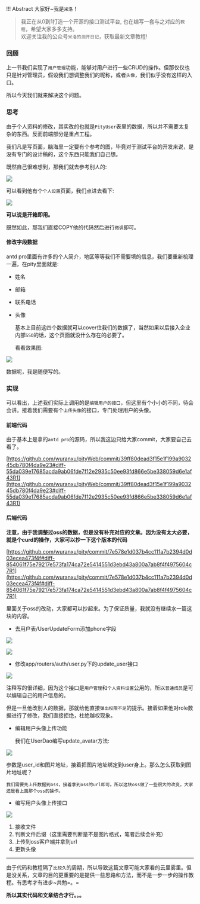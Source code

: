 !!! Abstract 大家好~我是`米洛`！<br/>
> 我正在从0到1打造一个开源的接口测试平台, 也在编写一套与之对应的`教程`，希望大家多多支持。<br/>
> 欢迎关注我的公众号`米洛的测开日记`，获取最新文章教程! 

### 回顾

  上一节我们实现了`用户管理`功能，能够对用户进行一些CRUD的操作。但那仅仅也只是针对管理员，假设我们想调整我们的昵称，或者`头像`，我们似乎没有这样的入口。
  
  所以今天我们就来解决这个问题。
  
### 思考

  由于个人资料的修改，其实改的也就是`PityUser`表里的数据，所以并不需要太复杂的东西。反而前端部分是重点工程。
  
  我们凡是写页面，脑海里一定要有个参考的图，毕竟对于测试平台的开发来说，是没有专门的设计稿的，这个东西只能我们自己想。
  
  既然自己很难想到，那我们就去参考别人的:
  
![](https://static.pity.fun/picture/2022-1-15/1642218846910-image.png)

  可以看到他有个`个人设置`页面，我们点进去看下:
  
![](https://static.pity.fun/picture/2022-1-15/1642218891339-image.png)

  **可以说是开箱即用。**
  
  既然如此，那我们直接COPY他的代码然后进行`微调`即可。
  
#### 修改字段数据

  antd pro里面有许多的个人简介，地区等等我们不需要填的信息，我们要重新梳理一遍，在pity里面就是:
  
- 姓名
- 邮箱
- 联系电话
- 头像

  基本上目前这四个数据就可以cover住我们的数据了，当然如果以后接入企业内部`SSO`的话，这个页面就没什么存在的必要了。
  
  看看效果图:
  
![](https://static.pity.fun/picture/2022-1-15/1642219131552-image.png)

  数据呢，我是随便写的。
  
### 实现

  可以看出，上述我们实际上调用的是`编辑用户的接口`，但这里有个小小的不同，待会会讲。接着我们需要有个`上传头像`的接口，专门处理用户的头像。
  
#### 前端代码

  由于基本上是拿的`antd pro`的源码，所以我这边只给大家commit，大家要自己去看了。
  
  [https://github.com/wuranxu/pityWeb/commit/39ff80dead3f15e1f199a903245db780f4da9e23#diff-55da039e17685acda9ab06fde7f12e2935c50ee93fd866e5be338059d6e1af43R1](https://github.com/wuranxu/pityWeb/commit/39ff80dead3f15e1f199a903245db780f4da9e23#diff-55da039e17685acda9ab06fde7f12e2935c50ee93fd866e5be338059d6e1af43R1)
  
#### 后端代码

  **注意，由于我调整过oss的数据，但是没有补充对应的文章。因为没有太大必要，就是个curd的操作，大家可以抄一下这个版本的代码**
  
  [https://github.com/wuranxu/pity/commit/7e578e1d037b4cc111a7b2394d0d03ecea473f4f#diff-854061f75e79217e573fa174ca72e5414551d3ebd43a800a7ab8f4f4975604c7R1](https://github.com/wuranxu/pity/commit/7e578e1d037b4cc111a7b2394d0d03ecea473f4f#diff-854061f75e79217e573fa174ca72e5414551d3ebd43a800a7ab8f4f4975604c7R1)
  
  里面关于oss的改动，大家都可以抄起来。为了保证质量，我就没有继续水一篇这块的内容。
  
- 去用户表/UserUpdateForm添加phone字段

![](https://static.pity.fun/picture/2022-1-15/1642219842757-image.png)
  
![](https://static.pity.fun/picture/2022-1-15/1642219805306-image.png)


- 修改app/routers/auth/user.py下的update_user接口

![](https://static.pity.fun/picture/2022-1-15/1642219739100-image.png)

  注释写的很详细，因为这个接口是`用户管理`和`个人资料设置`公用的，所以`普通成员`是可以编辑自己的用户信息的。
  
  但是一旦他改别人的数据，那就给他直接`弹出权限不足`的提示。接着如果他对role数据进行了修改，我们直接拒绝，杜绝越权现象。
  
- 编辑用户头像上传功能

  我们在UserDao编写update_avatar方法:
  
![](https://static.pity.fun/picture/2022-1-15/1642220001953-image.png)

  参数是user_id和图片地址，接着把图片地址绑定到user身上。那么怎么获取到图片地址呢？
  
  `我们需要先上传数据到oss，接着拿到oss的url即可。所以这块oss做了一些很大的改变，大家还是看上面那个oss的操作。`
  
- 编写用户头像上传接口

![](https://static.pity.fun/picture/2022-1-15/1642220075467-image.png)

1. 接收文件
2. 判断文件后缀（这里需要判断是不是图片格式，笔者后续会补充）
3. 上传到oss客户端并拿到url
4. 更新头像

---

  由于代码和教程隔了`比较久`的周期，所以导致这篇文章可能大家看的云里雾里。但是没关系，文章的目的更重要的是提供一些思路和方法，而不是一步一步的操作教程。有思考才有进步~共勉=。=
  
  **所以其实代码和文章结合才行。。。**
  
  